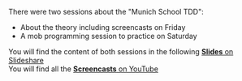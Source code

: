 There were two sessions about the "Munich School TDD":
* About the theory including screencasts on Friday
* A mob programming session to practice on Saturday

You will find the content of both sessions in the following [**Slides** on Slideshare](https://www.slideshare.net/DavidVlkel/fake-it-outsidein-tdd-itake-2018)   
You will find all the [**Screencasts** on YouTube](https://www.youtube.com/playlist?list=PL_ueet93U84VIy8O7U4dUV0GyGvuzFAt8)
